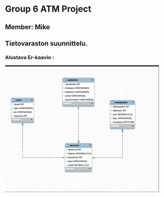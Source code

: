 # Group 6 ATM Project

## Member: Mike

## Tietovaraston suunnittelu.

### Alustava Er-kaavio :

<img src="er-model.png">
